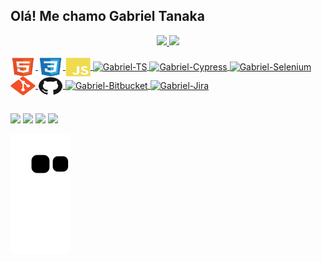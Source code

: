 ## Olá! Me chamo Gabriel Tanaka

<div align="center">
  <a href="https://github.com/gabrieltanaka763">
  <img height="150em" src="https://github-readme-stats.vercel.app/api?username=gabrieltanaka763&show_icons=true&theme=darka&include_all_commits=true&count_private=true"/>
  <img height="150em" src="https://github-readme-stats.vercel.app/api/top-langs/?username=gabrieltanaka763&layout=compact&langs_count=7&theme=darka"/>
</div>

<div style="display: inline_block"><br>
  <img align="center" alt="Gabriel-HTML" height="30" width="40" src="https://raw.githubusercontent.com/devicons/devicon/master/icons/html5/html5-original.svg">
  <img align="center" alt="Gabriel-CSS" height="30" width="40" src="https://raw.githubusercontent.com/devicons/devicon/master/icons/css3/css3-original.svg">
  <img align="center" alt="Gabriel-Js" height="30" width="40" src="https://raw.githubusercontent.com/devicons/devicon/master/icons/javascript/javascript-plain.svg">
  <img align="center" alt="Gabriel-TS" height="30" width="40" src="https://cdn.jsdelivr.net/gh/devicons/devicon@latest/icons/typescript/typescript-original.svg">
  <img align="center" alt="Gabriel-Cypress" height="30" width="40" src="https://cdn.jsdelivr.net/gh/devicons/devicon@latest/icons/cypressio/cypressio-original.svg">
  <img align="center" alt="Gabriel-Selenium" height="30" width="40" src="https://cdn.jsdelivr.net/gh/devicons/devicon@latest/icons/selenium/selenium-original.svg">
  <img align="center" alt="Gabriel-Git" height="30" width="40" src="https://raw.githubusercontent.com/devicons/devicon/master/icons/git/git-original.svg">
  <img align="center" alt="Gabriel-Github" height="30" width="40" src="https://raw.githubusercontent.com/devicons/devicon/master/icons/github/github-original.svg">
  <img align="center" alt="Gabriel-Bitbucket" height="30" width="40" src="https://cdn.jsdelivr.net/gh/devicons/devicon@latest/icons/bitbucket/bitbucket-original.svg">
   <img align="center" alt="Gabriel-Jira" height="30" width="40" src="https://cdn.jsdelivr.net/gh/devicons/devicon@latest/icons/jira/jira-original.svg">




  
</div>
  
   ##
 
<div> 
 
  <a href="https://www.instagram.com/_gabriel_tanaka/" target="_blank"><img src="https://img.shields.io/badge/-Instagram-%23E4405F?style=for-the-badge&logo=instagram&logoColor=white" target="_blank"></a>
  <a href="https://discord.gg/Gabriel Tanaka#8415" target="_blank"><img src="https://img.shields.io/badge/Discord-7289DA?style=for-the-badge&logo=discord&logoColor=white" target="_blank"></a> 
  <a href = "mailto:contatogabrieltnk763@gmail.com"><img src="https://img.shields.io/badge/-Gmail-%23333?style=for-the-badge&logo=gmail&logoColor=white" target="_blank"></a>
  <a href="https://www.linkedin.com/in/gabrieltnk763/" target="_blank"><img src="https://img.shields.io/badge/-LinkedIn-%230077B5?style=for-the-badge&logo=linkedin&logoColor=white" target="_blank"></a> 
 
![Snake animation](https://github.com/rafaballerini/rafaballerini/blob/output/github-contribution-grid-snake.svg)
 
</div>
